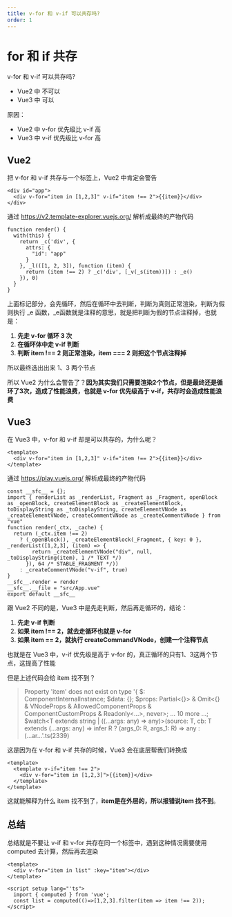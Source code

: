 ```yaml
---
title: v-for 和 v-if 可以共存吗?
order: 1
---
```


# for 和 if 共存

v-for 和 v-if 可以共存吗?
- Vue2 中 不可以
- Vue3 中 可以

原因：
- Vue2 中 v-for 优先级比 v-if 高
- Vue3 中 v-if 优先级比 v-for 高

## Vue2

把 v-for 和 v-if 共存与一个标签上，Vue2 中肯定会警告

```vue:line-numbers
<div id="app">
  <div v-for="item in [1,2,3]" v-if="item !== 2">{{item}}</div>
</div>
```

通过 https://v2.template-explorer.vuejs.org/ 解析成最终的产物代码
```js:line-numbers {7,8}
function render() {
  with(this) {
    return _c('div', {
      attrs: {
        "id": "app"
      }
    }, _l(([1, 2, 3]), function (item) {
      return (item !== 2) ? _c('div', [_v(_s(item))]) : _e()
    }), 0)
  }
}
```

上面标记部分，会先循环，然后在循环中去判断，判断为真则正常渲染，判断为假则执行 _e 函数，_e函数就是注释的意思，就是把判断为假的节点注释掉，也就是：

1. **先走 v-for 循环 3 次**
2. **在循环体中走 v-if 判断**
3. **判断 item !== 2 则正常渲染，item === 2 则把这个节点注释掉**

所以最终选出出来 1、3 两个节点

所以 Vue2 为什么会警告了？**因为其实我们只需要渲染2个节点，但是最终还是循环了3次，造成了性能浪费，也就是 v-for 优先级高于 v-if，共存时会造成性能浪费**

## Vue3

在 Vue3 中，v-for 和 v-if 却是可以共存的，为什么呢？

```vue:line-numbers
<template>
  <div v-for="item in [1,2,3]" v-if="item !== 2">{{item}}</div>
</template>
```

通过 https://play.vuejs.org/ 解析成最终的产物代码

```js:line-numbers {4-8}
const __sfc__ = {};
import { renderList as _renderList, Fragment as _Fragment, openBlock as _openBlock, createElementBlock as _createElementBlock, toDisplayString as _toDisplayString, createElementVNode as _createElementVNode, createCommentVNode as _createCommentVNode } from "vue"
function render(_ctx, _cache) {
  return (_ctx.item !== 2)
    ? (_openBlock(), _createElementBlock(_Fragment, { key: 0 }, _renderList([1,2,3], (item) => {
        return _createElementVNode("div", null, _toDisplayString(item), 1 /* TEXT */)
      }), 64 /* STABLE_FRAGMENT */))
    : _createCommentVNode("v-if", true)
}
__sfc__.render = render
__sfc__.__file = "src/App.vue"
export default __sfc__
```

跟 Vue2 不同的是，Vue3 中是先走判断，然后再走循环的，结论：

1. **先走 v-if 判断**
2. **如果 item !== 2，就去走循环也就是 v-for**
3. **如果 item == 2，就执行 createCommandVNode，创建一个注释节点**

也就是在 Vue3 中，v-if 优先级是高于 v-for 的，真正循环的只有1、3这两个节点，这提高了性能

但是上述代码会给 item 找不到？

> Property 'item' does not exist on type '{ $: ComponentInternalInstance; $data: {}; $props: Partial<{}> & Omit<{} & VNodeProps & AllowedComponentProps & ComponentCustomProps & Readonly<...>, never>; ... 10 more ...; $watch<T extends string | ((...args: any) => any)>(source: T, cb: T extends (...args: any) => infer R ? (args_0: R, args_1: R) => any : (...ar...'.ts(2339)

这是因为在 v-for 和 v-if 共存的时候，Vue3 会在底层帮我们转换成

```vue:line-numbers
<template>
  <template v-if="item !== 2">
    <div v-for="item in [1,2,3]">{{item}}</div>
  </template>
</template>
```

这就能解释为什么 item 找不到了，**item是在外层的，所以报错说item 找不到**。

## 总结

总结就是不要让 v-if 和 v-for 共存在同一个标签中，遇到这种情况需要使用 computed 去计算，然后再去渲染

```vue:line-numbers
<template>
  <div v-for="item in list" :key="item"></div>
</template>

<script setup lang="'ts">
  import { computed } from 'vue';
  const list = computed(()=>[1,2,3].filter(item => item !== 2));
</script>
```

